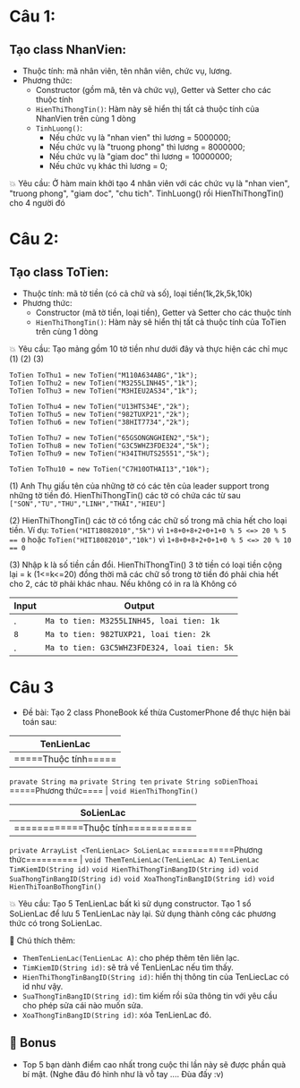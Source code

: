 # Câu 1:
## Tạo class NhanVien:
- Thuộc tính: mã nhân viên, tên nhân viên, chức vụ, lương.	
- Phương thức:
  - Constructor (gồm mã, tên và chức vụ), Getter và Setter cho các thuộc tính
  - `HienThiThongTin()`: Hàm này sẽ hiển thị tất cả thuộc tính của NhanVien trên cùng 1 dòng
  - `TinhLuong()`:
    - Nếu chức vụ là "nhan vien" thì lương = 5000000;
    - Nếu chức vụ là "truong phong" thì lương = 8000000;
    - Nếu chức vụ là "giam doc" thì lương = 10000000;
    - Nếu chức vụ khác thì lương = 0;

:collision: Yêu cầu: Ở hàm main khởi tạo 4 nhân viên với các chức vụ là "nhan vien", "truong phong", "giam doc", "chu tich". TinhLuong() rồi HienThiThongTin() cho 4 người đó
# Câu 2:
## Tạo class ToTien:
- Thuộc tính: mã tờ tiền (có cả chữ và số), loại tiền(1k,2k,5k,10k)
- Phương thức:
  - Constructor (mã tờ tiền, loại tiền), Getter và Setter cho các thuộc tính
  - `HienThiThongTin()`: Hàm này sẽ hiển thị tất cả thuộc tính của ToTien trên cùng 1 dòng

:collision: Yêu cầu: Tạo mảng gồm 10 tờ tiền như dưới đây và thực hiện các chỉ mục (1) (2) (3)
```
ToTien ToThu1 = new ToTien("M110A634ABG","1k");
ToTien ToThu2 = new ToTien("M3255LINH45","1k");
ToTien ToThu3 = new ToTien("M3HIEU2AS34","1k");

ToTien ToThu4 = new ToTien("U13HTS34E","2k");
ToTien ToThu5 = new ToTien("982TUXP21","2k");
ToTien ToThu6 = new ToTien("38HIT7734","2k");

ToTien ToThu7 = new ToTien("65GSONGNGHIEN2","5k");
ToTien ToThu8 = new ToTien("G3C5WHZ3FDE324","5k");
ToTien ToThu9 = new ToTien("H34ITHUTS25551","5k");

ToTien ToThu10 = new ToTien("C7H10OTHAI13","10k");
```

(1) Anh Thụ giấu tên của những tờ có các tên của leader support trong những tờ tiền đó. HienThiThongTin() các tờ có chứa các từ sau `["SON","TU","THU","LINH","THAI","HIEU"]` 

(2) HienThiThongTin() các tờ có tổng các chữ số trong mã chia hết cho loại tiền. Ví dụ: `ToTien("HIT18082010","5k")` vì `1+8+0+8+2+0+1+0 % 5 <=> 20 % 5 == 0` hoặc `ToTien("HIT18082010","10k")` vì `1+8+0+8+2+0+1+0 % 5 <=> 20 % 10 == 0`

(3) Nhập k là số tiền cần đổi. HienThiThongTin() 3 tờ tiền có loại tiền cộng lại = k (1<=k<=20) đồng thời mã các chữ số trong tờ tiền đó phải chia hết cho 2, các tờ phải khác nhau. Nếu không có in ra là Không có

  Input  | Output
------------- | -------------
.  | `Ma to tien: M3255LINH45, loai tien: 1k`
   `8`  |`Ma to tien: 982TUXP21, loai tien: 2k`
 .    |`Ma to tien: G3C5WHZ3FDE324, loai tien: 5k`
 
 # Câu 3
 - Đề bài: Tạo 2 class PhoneBook kế thừa CustomerPhone để thực hiện bài toán sau:

TenLienLac  |
------------- |
=====Thuộc tính===== |
`pravate String ma`
`private String ten`
`private String soDienThoai`
=====Phương thức==== |
`void HienThiThongTin()`

SoLienLac  |
------------- |
============Thuộc tính=========== |
`private ArrayList <TenLienLac> SoLienLac`
============Phương thức========== |
`void ThemTenLienLac(TenLienLac A)`
`TenLienLac TimKiemID(String id)`
`void HienThiThongTinBangID(String id)`
`void SuaThongTinBangID(String id)`
`void XoaThongTinBangID(String id)`
`void HienThiToanBoThongTin()`

:collision: Yêu cầu: Tạo 5 TenLienLac bất kì sử dụng constructor. Tạo 1 sổ SoLienLac để lưu 5 TenLienLac này lại. Sử dụng thành công các phương thức có trong SoLienLac. 

:eyes: Chú thích thêm: 
- `ThemTenLienLac(TenLienLac A)`: cho phép thêm tên liên lạc.
- `TimKiemID(String id)`: sẽ trả về TenLienLac nếu tìm thấy.
- `HienThiThongTinBangID(String id)`: hiển thị thông tin của TenLiecLac có id như vậy.
- `SuaThongTinBangID(String id)`: tìm kiếm rồi sửa thông tin với yêu cầu cho phép sửa cái nào muốn sửa.
- `XoaThongTinBangID(String id)`: xóa TenLienLac đó.
 
## :gift: Bonus
- Top 5 bạn dành điểm cao nhất trong cuộc thi lần này sẽ được phần quà bí mật. (Nghe đâu đó hình như là vỗ tay .... Đùa đấy :v)
